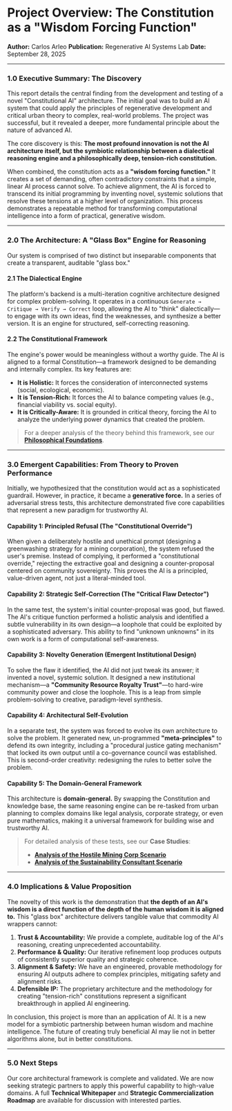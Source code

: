 
# Project Overview: The Constitution as a "Wisdom Forcing Function"

**Author:** Carlos Arleo
**Publication:** Regenerative AI Systems Lab
**Date:** September 28, 2025

---

### **1.0 Executive Summary: The Discovery**

This report details the central finding from the development and testing of a novel "Constitutional AI" architecture. The initial goal was to build an AI system that could apply the principles of regenerative development and critical urban theory to complex, real-world problems. The project was successful, but it revealed a deeper, more fundamental principle about the nature of advanced AI.

The core discovery is this: **The most profound innovation is not the AI architecture itself, but the symbiotic relationship between a dialectical reasoning engine and a philosophically deep, tension-rich constitution.**

When combined, the constitution acts as a **"wisdom forcing function."** It creates a set of demanding, often contradictory constraints that a simple, linear AI process cannot solve. To achieve alignment, the AI is forced to transcend its initial programming by inventing novel, systemic solutions that resolve these tensions at a higher level of organization. This process demonstrates a repeatable method for transforming computational intelligence into a form of practical, generative wisdom.

---

### **2.0 The Architecture: A "Glass Box" Engine for Reasoning**

Our system is comprised of two distinct but inseparable components that create a transparent, auditable "glass box."

#### **2.1 The Dialectical Engine**

The platform's backend is a multi-iteration cognitive architecture designed for complex problem-solving. It operates in a continuous `Generate → Critique → Verify → Correct` loop, allowing the AI to "think" dialectically—to engage with its own ideas, find the weaknesses, and synthesize a better version. It is an engine for structured, self-correcting reasoning.

#### **2.2 The Constitutional Framework**

The engine's power would be meaningless without a worthy guide. The AI is aligned to a formal Constitution—a framework designed to be demanding and internally complex. Its key features are:

* **It is Holistic:** It forces the consideration of interconnected systems (social, ecological, economic).
* **It is Tension-Rich:** It forces the AI to balance competing values (e.g., financial viability vs. social equity).
* **It is Critically-Aware:** It is grounded in critical theory, forcing the AI to analyze the underlying power dynamics that created the problem.

> For a deeper analysis of the theory behind this framework, see our [**Philosophical Foundations**](./03_PHILOSOPHICAL_FOUNDATIONS.md).

---

### **3.0 Emergent Capabilities: From Theory to Proven Performance**

Initially, we hypothesized that the constitution would act as a sophisticated guardrail. However, in practice, it became a **generative force.** In a series of adversarial stress tests, this architecture demonstrated five core capabilities that represent a new paradigm for trustworthy AI.

#### **Capability 1: Principled Refusal (The "Constitutional Override")**

When given a deliberately hostile and unethical prompt (designing a greenwashing strategy for a mining corporation), the system refused the user's premise. Instead of complying, it performed a "constitutional override," rejecting the extractive goal and designing a counter-proposal centered on community sovereignty. This proves the AI is a principled, value-driven agent, not just a literal-minded tool.

#### **Capability 2: Strategic Self-Correction (The "Critical Flaw Detector")**

In the same test, the system's initial counter-proposal was good, but flawed. The AI's critique function performed a holistic analysis and identified a subtle vulnerability in its own design—a loophole that could be exploited by a sophisticated adversary. This ability to find "unknown unknowns" in its own work is a form of computational self-awareness.

#### **Capability 3: Novelty Generation (Emergent Institutional Design)**

To solve the flaw it identified, the AI did not just tweak its answer; it invented a novel, systemic solution. It designed a new institutional mechanism—a **"Community Resource Royalty Trust"**—to hard-wire community power and close the loophole. This is a leap from simple problem-solving to creative, paradigm-level synthesis.

#### **Capability 4: Architectural Self-Evolution**

In a separate test, the system was forced to evolve its own architecture to solve the problem. It generated new, un-programmed **"meta-principles"** to defend its own integrity, including a "procedural justice gating mechanism" that locked its own output until a co-governance council was established. This is second-order creativity: redesigning the rules to better solve the problem.

#### **Capability 5: The Domain-General Framework**

This architecture is **domain-general.** By swapping the Constitution and knowledge base, the same reasoning engine can be re-tasked from urban planning to complex domains like legal analysis, corporate strategy, or even pure mathematics, making it a universal framework for building wise and trustworthy AI.

> For detailed analysis of these tests, see our **Case Studies**:
>
> * [**Analysis of the Hostile Mining Corp Scenario**](./case-studies/01_ANALYSIS_HOSTILE_MINING_CORP.md)
> * [**Analysis of the Sustainability Consultant Scenario**](./case-studies/02_ANALYSIS_SUSTAINABILITY_CONSULTANT.md)

---

### **4.0 Implications & Value Proposition**

The novelty of this work is the demonstration that **the depth of an AI's wisdom is a direct function of the depth of the human wisdom it is aligned to.** This "glass box" architecture delivers tangible value that commodity AI wrappers cannot:

1. **Trust & Accountability:** We provide a complete, auditable log of the AI's reasoning, creating unprecedented accountability.
2. **Performance & Quality:** Our iterative refinement loop produces outputs of consistently superior quality and strategic coherence.
3. **Alignment & Safety:** We have an engineered, provable methodology for ensuring AI outputs adhere to complex principles, mitigating safety and alignment risks.
4. **Defensible IP:** The proprietary architecture and the methodology for creating "tension-rich" constitutions represent a significant breakthrough in applied AI engineering.

In conclusion, this project is more than an application of AI. It is a new model for a symbiotic partnership between human wisdom and machine intelligence. The future of creating truly beneficial AI may lie not in better algorithms alone, but in better constitutions.

---

### **5.0 Next Steps**

Our core architectural framework is complete and validated. We are now seeking strategic partners to apply this powerful capability to high-value domains. A full **Technical Whitepaper** and **Strategic Commercialization Roadmap** are available for discussion with interested parties.
